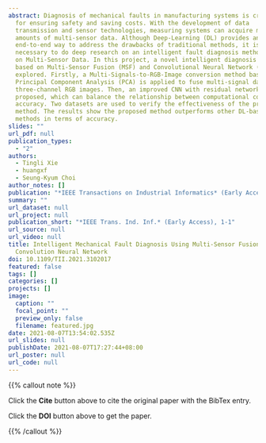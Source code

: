 ```yaml
---
abstract: Diagnosis of mechanical faults in manufacturing systems is critical
  for ensuring safety and saving costs. With the development of data
  transmission and sensor technologies, measuring systems can acquire massive
  amounts of multi-sensor data. Although Deep-Learning (DL) provides an
  end-to-end way to address the drawbacks of traditional methods, it is
  necessary to do deep research on an intelligent fault diagnosis method based
  on Multi-Sensor Data. In this project, a novel intelligent diagnosis method
  based on Multi-Sensor Fusion (MSF) and Convolutional Neural Network (CNN) is
  explored. Firstly, a Multi-Signals-to-RGB-Image conversion method based on
  Principal Component Analysis (PCA) is applied to fuse multi-signal data into
  three-channel RGB images. Then, an improved CNN with residual networks is
  proposed, which can balance the relationship between computational cost and
  accuracy. Two datasets are used to verify the effectiveness of the proposed
  method. The results show the proposed method outperforms other DL-based
  methods in terms of accuracy.
slides: ""
url_pdf: null
publication_types:
  - "2"
authors:
  - Tingli Xie
  - huangxf
  - Seung-Kyum Choi
author_notes: []
publication: "*IEEE Transactions on Industrial Informatics* (Early Access), 1-1"
summary: ""
url_dataset: null
url_project: null
publication_short: "*IEEE Trans. Ind. Inf.* (Early Access), 1-1"
url_source: null
url_video: null
title: Intelligent Mechanical Fault Diagnosis Using Multi-Sensor Fusion and
  Convolution Neural Network
doi: 10.1109/TII.2021.3102017
featured: false
tags: []
categories: []
projects: []
image:
  caption: ""
  focal_point: ""
  preview_only: false
  filename: featured.jpg
date: 2021-08-07T13:54:02.535Z
url_slides: null
publishDate: 2021-08-07T17:27:44+08:00
url_poster: null
url_code: null
---
```


{{% callout note %}}

Click the **Cite** button above to cite the original paper with the BibTex entry.

Click the **DOI** button above to get the paper.

{{% /callout %}}
